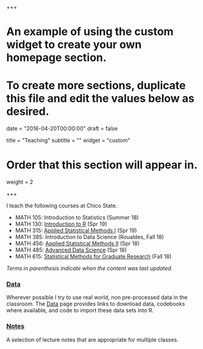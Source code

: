 +++
# An example of using the custom widget to create your own homepage section.
# To create more sections, duplicate this file and edit the values below as desired.

date = "2016-04-20T00:00:00"
draft = false

title = "Teaching"
subtitle = ""
widget = "custom"

# Order that this section will appear in.
weight = 2

+++

I teach the following courses at Chico State. 

- MATH 105: Introduction to Statistics (Summer 18)
- MATH 130: [Introduction to R](https://norcalbiostat.github.io/MATH130/) (Spr 19)
- MATH 315: [Applied Statistical Methods I](https://norcalbiostat.github.io/MATH315/) (Spr 19)
- MATH 385: Introduction to Data Science (Roualdes, Fall 18)
- MATH 456: [Applied Statistical Methods II](https://norcalbiostat.github.io/MATH456/) (Spr 18)
- MATH 485: [Advanced Data Science](https://norcalbiostat.github.io/ADS/) (Spr 18)
- MATH 615: [Statistical Methods for Graduate Research](https://norcalbiostat.github.io/MATH615/) (Fall 18)

_Terms in parenthesis indicate when the content was last updated._

### [Data](data/)
Wherever possible I try to use real world, non pre-processed data in the classroom. The [Data](data/) page provides links to download data, codebooks where available, and code to import these data sets into R. 


### [Notes](lec/)
A selection of lecture notes that are appropriate for multiple classes. 

